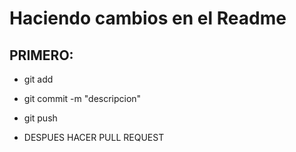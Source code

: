 # Haciendo cambios en el Readme
## PRIMERO:
- git add
- git commit -m "descripcion"
- git push

- DESPUES HACER PULL REQUEST